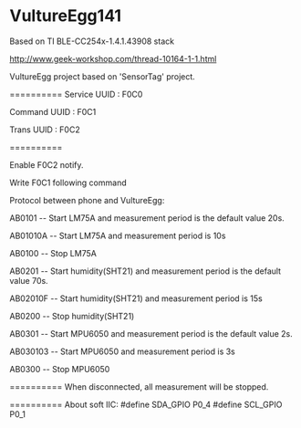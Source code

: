 # VultureEgg141
Based on TI BLE-CC254x-1.4.1.43908 stack

http://www.geek-workshop.com/thread-10164-1-1.html

VultureEgg project based on 'SensorTag' project.

==========
Service UUID : F0C0

Command UUID : F0C1

Trans   UUID : F0C2

==========

Enable F0C2 notify.

Write F0C1 following command

Protocol between phone and VultureEgg:

AB0101 -- Start LM75A and measurement period is the default value 20s.

AB01010A -- Start LM75A and measurement period is 10s

AB0100 -- Stop LM75A


AB0201 -- Start humidity(SHT21) and measurement period is the default value 70s.

AB02010F -- Start humidity(SHT21) and measurement period is 15s

AB0200 -- Stop humidity(SHT21)


AB0301 -- Start MPU6050 and measurement period is the default value 2s.

AB030103 -- Start MPU6050 and measurement period is 3s

AB0300 -- Stop MPU6050


==========
When disconnected, all measurement will be stopped.

==========
About soft IIC:
#define SDA_GPIO P0_4
#define SCL_GPIO P0_1

